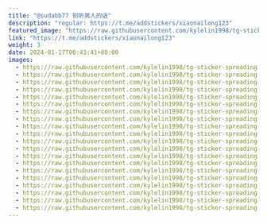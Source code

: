```yaml
---
title: "@sudabb77 别听男人的话"
description: "regular: https://t.me/addstickers/xiaonailong123"
featured_image: "https://raw.githubusercontent.com/kylelin1998/tg-sticker-spreading-worldwide-images/main/img/08fdad45-04c0-4281-806b-502d4211bcec.jpg"
link: "https://t.me/addstickers/xiaonailong123"
weight: 3
date: 2024-01-17T00:43:41+08:00
images:
  - https://raw.githubusercontent.com/kylelin1998/tg-sticker-spreading-worldwide-images/main/img/08fdad45-04c0-4281-806b-502d4211bcec.jpg
  - https://raw.githubusercontent.com/kylelin1998/tg-sticker-spreading-worldwide-images/main/img/8c59cd8c-cb99-469d-bc4d-a03a1ad4ff1a.jpg
  - https://raw.githubusercontent.com/kylelin1998/tg-sticker-spreading-worldwide-images/main/img/c7ada9ea-e5d9-4bcf-8bb5-e3862890bb0d.jpg
  - https://raw.githubusercontent.com/kylelin1998/tg-sticker-spreading-worldwide-images/main/img/7f6a18c5-8bc2-4c95-a9d7-4913b6de5099.jpg
  - https://raw.githubusercontent.com/kylelin1998/tg-sticker-spreading-worldwide-images/main/img/c0de483f-5afd-4a59-b91f-627ade28c93d.jpg
  - https://raw.githubusercontent.com/kylelin1998/tg-sticker-spreading-worldwide-images/main/img/f859df24-b04b-4e35-a26e-b6e4a3aaf134.jpg
  - https://raw.githubusercontent.com/kylelin1998/tg-sticker-spreading-worldwide-images/main/img/6799f4a6-2288-4a46-8c6e-4b0fcac03277.jpg
  - https://raw.githubusercontent.com/kylelin1998/tg-sticker-spreading-worldwide-images/main/img/743156cd-d281-4628-98c6-ec003c0f7f35.jpg
  - https://raw.githubusercontent.com/kylelin1998/tg-sticker-spreading-worldwide-images/main/img/5f83bf09-dc91-4ae0-91c8-3561f98515ec.jpg
  - https://raw.githubusercontent.com/kylelin1998/tg-sticker-spreading-worldwide-images/main/img/7c3689cd-cfb7-481d-befa-f20e2adf58fe.jpg
  - https://raw.githubusercontent.com/kylelin1998/tg-sticker-spreading-worldwide-images/main/img/1195c8fb-820b-4c17-a50a-1084e2ee48c1.jpg
  - https://raw.githubusercontent.com/kylelin1998/tg-sticker-spreading-worldwide-images/main/img/6a3f98d3-95e4-4145-861f-b84bd48abd85.jpg
  - https://raw.githubusercontent.com/kylelin1998/tg-sticker-spreading-worldwide-images/main/img/3558eea5-b838-4394-a53a-df3395747692.jpg
  - https://raw.githubusercontent.com/kylelin1998/tg-sticker-spreading-worldwide-images/main/img/b023616e-937b-47a2-8ba9-aed35dede1b9.jpg
  - https://raw.githubusercontent.com/kylelin1998/tg-sticker-spreading-worldwide-images/main/img/7fbb0475-cd4f-48f4-b37c-c7eb88fa8502.jpg
  - https://raw.githubusercontent.com/kylelin1998/tg-sticker-spreading-worldwide-images/main/img/b348ae1f-9cf3-4a88-b031-c508e922b218.jpg
  - https://raw.githubusercontent.com/kylelin1998/tg-sticker-spreading-worldwide-images/main/img/b91d5f32-6376-4083-97a3-968a7ce67f67.jpg
  - https://raw.githubusercontent.com/kylelin1998/tg-sticker-spreading-worldwide-images/main/img/a7a6bb2c-e5ec-4ff5-a4c9-79f8807394d0.jpg
  - https://raw.githubusercontent.com/kylelin1998/tg-sticker-spreading-worldwide-images/main/img/be73bb50-1c1a-48e9-bbb6-0ca0804e8a49.jpg
  - https://raw.githubusercontent.com/kylelin1998/tg-sticker-spreading-worldwide-images/main/img/446b76da-cd6d-4823-ad68-1668cd3742d7.jpg
---
```

